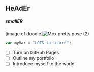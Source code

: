 ## HeAdEr
##### smallER
[image of doodle]![Mox pretty pose (2)](https://github.com/user-attachments/assets/e6f70d7a-5781-46c5-8f1d-8b6a0915b0f9)
``` javascript
var myVar = "LOTS to learn!";
```
- [ ] Turn on GitHub Pages
- [ ] Outline my portfolio
- [ ] Introduce myself to the world
